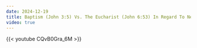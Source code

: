 ```yaml
---
date: 2024-12-19
title: Baptism (John 3:5) Vs. The Eucharist (John 6:53) In Regard To Necessity
video: true
---
```



{{< youtube CQvB0Gra_6M >}}
